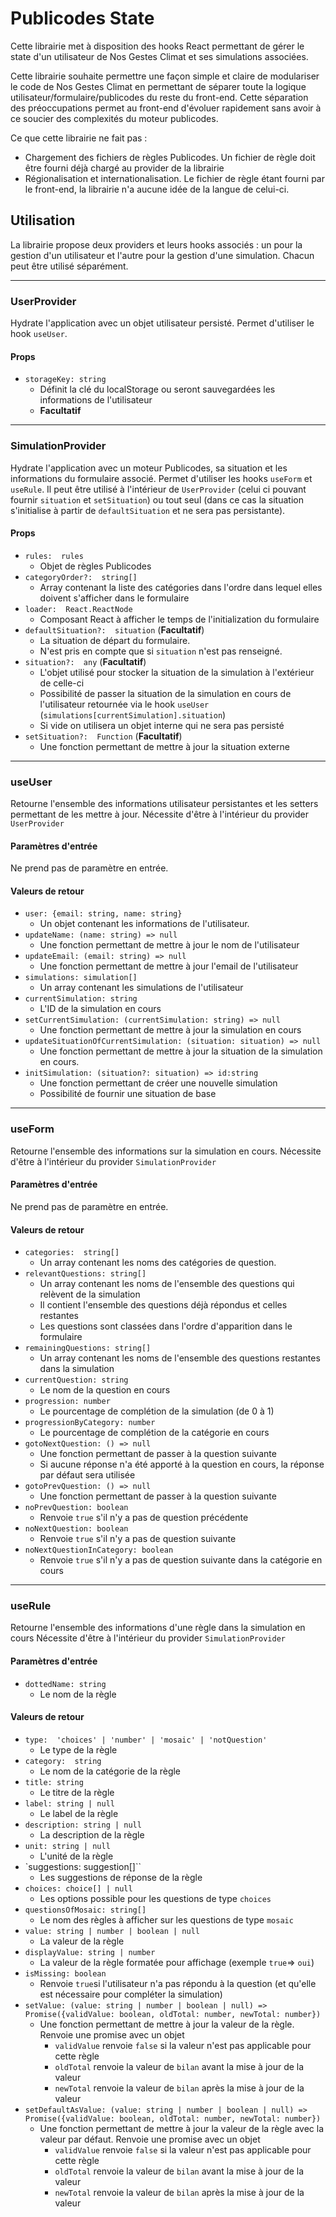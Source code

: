 # Publicodes State

Cette librairie met à disposition des hooks React permettant de gérer le state d'un utilisateur de Nos Gestes Climat et ses simulations associées.

Cette librairie souhaite permettre une façon simple et claire de modulariser le code de Nos Gestes Climat en permettant de séparer toute la logique utilisateur/formulaire/publicodes du reste du front-end. Cette séparation des préoccupations permet au front-end d'évoluer rapidement sans avoir à ce soucier des complexités du moteur publicodes.

Ce que cette librairie ne fait pas :

- Chargement des fichiers de règles Publicodes. Un fichier de règle doit être fourni déjà chargé au provider de la librairie
- Régionalisation et internationalisation. Le fichier de règle étant fourni par le front-end, la librairie n'a aucune idée de la langue de celui-ci.

## Utilisation

La librairie propose deux providers et leurs hooks associés : un pour la gestion d'un utilisateur et l'autre pour la gestion d'une simulation. Chacun peut être utilisé séparément.

---

### UserProvider

Hydrate l'application avec un objet utilisateur persisté. Permet d'utiliser le hook `useUser`.

#### Props

- `storageKey: string`
  - Définit la clé du localStorage ou seront sauvegardées les informations de l'utilisateur
  - **Facultatif**

---

### SimulationProvider

Hydrate l'application avec un moteur Publicodes, sa situation et les informations du formulaire associé. Permet d'utiliser les hooks `useForm` et `useRule`.
Il peut être utilisé à l'intérieur de `UserProvider` (celui ci pouvant fournir `situation` et `setSituation`) ou tout seul (dans ce cas la situation s'initialise à partir de `defaultSituation` et ne sera pas persistante).

#### Props

- `rules:  rules`
  - Objet de règles Publicodes
- `categoryOrder?:  string[]`
  - Array contenant la liste des catégories dans l'ordre dans lequel elles doivent s'afficher dans le formulaire
- `loader:  React.ReactNode`
  - Composant React à afficher le temps de l'initialization du formulaire
- `defaultSituation?:  situation` (**Facultatif**)
  - La situation de départ du formulaire.
  - N'est pris en compte que si `situation` n'est pas renseigné.
- `situation?:  any` (**Facultatif**)
  - L'objet utilisé pour stocker la situation de la simulation à l'extérieur de celle-ci
  - Possibilité de passer la situation de la simulation en cours de l'utilisateur retournée via le hook `useUser` (`simulations[currentSimulation].situation`)
  - Si vide on utilisera un objet interne qui ne sera pas persisté
- `setSituation?:  Function` (**Facultatif**)
  - Une fonction permettant de mettre à jour la situation externe

---

### useUser

Retourne l'ensemble des informations utilisateur persistantes et les setters permettant de les mettre à jour. Nécessite d'être à l'intérieur du provider `UserProvider`

#### Paramètres d'entrée

Ne prend pas de paramètre en entrée.

#### Valeurs de retour

- `user: {email: string, name: string}`
  - Un objet contenant les informations de l'utilisateur.
- `updateName: (name: string) => null`
  - Une fonction permettant de mettre à jour le nom de l'utilisateur
- `updateEmail: (email: string) => null`
  - Une fonction permettant de mettre à jour l'email de l'utilisateur
- `simulations: simulation[]`
  - Un array contenant les simulations de l'utilisateur
- `currentSimulation: string`
  - L'ID de la simulation en cours
- `setCurrentSimulation: (currentSimulation: string) => null`
  - Une fonction permettant de mettre à jour la simulation en cours
- `updateSituationOfCurrentSimulation: (situation: situation) => null`
  - Une fonction permettant de mettre à jour la situation de la simulation en cours.
- `initSimulation: (situation?: situation) => id:string`
  - Une fonction permettant de créer une nouvelle simulation
  - Possibilité de fournir une situation de base

---

### useForm

Retourne l'ensemble des informations sur la simulation en cours. Nécessite d'être à l'intérieur du provider `SimulationProvider`

#### Paramètres d'entrée

Ne prend pas de paramètre en entrée.

#### Valeurs de retour

- `categories:  string[]`
  - Un array contenant les noms des catégories de question.
- `relevantQuestions: string[]`
  - Un array contenant les noms de l'ensemble des questions qui relèvent de la simulation
  - Il contient l'ensemble des questions déjà répondus et celles restantes
  - Les questions sont classées dans l'ordre d'apparition dans le formulaire
- `remainingQuestions: string[]`
  - Un array contenant les noms de l'ensemble des questions restantes dans la simulation
- `currentQuestion: string`
  - Le nom de la question en cours
- `progression: number`
  - Le pourcentage de complétion de la simulation (de 0 à 1)
- `progressionByCategory: number`
  - Le pourcentage de complétion de la catégorie en cours
- `gotoNextQuestion: () => null`
  - Une fonction permettant de passer à la question suivante
  - Si aucune réponse n'a été apporté à la question en cours, la réponse par défaut sera utilisée
- `gotoPrevQuestion: () => null`
  - Une fonction permettant de passer à la question suivante
- `noPrevQuestion: boolean`
  - Renvoie `true` s'il n'y a pas de question précédente
- `noNextQuestion: boolean`
  - Renvoie `true` s'il n'y a pas de question suivante
- `noNextQuestionInCategory: boolean`
  - Renvoie `true` s'il n'y a pas de question suivante dans la catégorie en cours

---

### useRule

Retourne l'ensemble des informations d'une règle dans la simulation en cours Nécessite d'être à l'intérieur du provider `SimulationProvider`

#### Paramètres d'entrée

- `dottedName: string`
  - Le nom de la règle

#### Valeurs de retour

- `type:  'choices' | 'number' | 'mosaic' | 'notQuestion'`
  - Le type de la règle
- `category:  string`
  - Le nom de la catégorie de la règle
- `title: string`
  - Le titre de la règle
- `label: string | null`
  - Le label de la règle
- `description: string | null`
  - La description de la règle
- `unit: string | null`
  - L'unité de la règle
- `suggestions: suggestion[]``
  - Les suggestions de réponse de la règle
- `choices: choice[] | null`
  - Les options possible pour les questions de type `choices`
- `questionsOfMosaic: string[]`
  - Le nom des règles à afficher sur les questions de type `mosaic`
- `value: string | number | boolean | null`
  - La valeur de la règle
- `displayValue: string | number`
  - La valeur de la règle formatée pour affichage (exemple `true`=> `oui`)
- `isMissing: boolean`
  - Renvoie `true`si l'utilisateur n'a pas répondu à la question (et qu'elle est nécessaire pour compléter la simulation)
- `setValue: (value: string | number | boolean | null) => Promise({validValue: boolean, oldTotal: number, newTotal: number})`
  - Une fonction permettant de mettre à jour la valeur de la règle. Renvoie une promise avec un objet
    - `validValue` renvoie `false` si la valeur n'est pas applicable pour cette règle
    - `oldTotal` renvoie la valeur de `bilan` avant la mise à jour de la valeur
    - `newTotal` renvoie la valeur de `bilan` après la mise à jour de la valeur
- `setDefaultAsValue: (value: string | number | boolean | null) => Promise({validValue: boolean, oldTotal: number, newTotal: number})`
  - Une fonction permettant de mettre à jour la valeur de la règle avec la valeur par défaut. Renvoie une promise avec un objet
    - `validValue` renvoie `false` si la valeur n'est pas applicable pour cette règle
    - `oldTotal` renvoie la valeur de `bilan` avant la mise à jour de la valeur
    - `newTotal` renvoie la valeur de `bilan` après la mise à jour de la valeur

